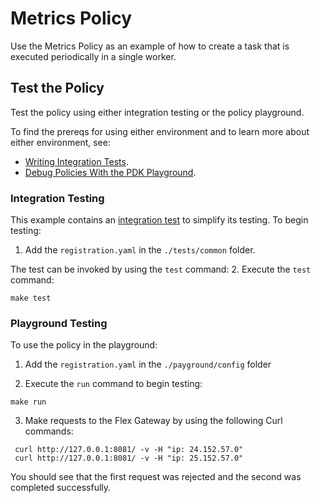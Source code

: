 # Metrics Policy

Use the Metrics Policy as an example of how to create a task that is executed periodically in a single worker.

## Test the Policy

Test the policy using either integration testing or the policy playground.

To find the prereqs for using either environment and to learn more about either environment, see:

* [Writing Integration Tests](https://docs.mulesoft.com/pdk/latest/policies-pdk-integration-tests).
* [Debug Policies With the PDK Playground](https://docs.mulesoft.com/pdk/latest/policies-pdk-debug-local).

### Integration Testing

This example contains an [integration test](./tests/requests.rs) to simplify its testing. To begin testing:

1. Add the `registration.yaml` in the `./tests/common` folder.

The test can be invoked by using the `test` command:
2. Execute the `test` command:

``` shell
make test
```

### Playground Testing

To use the policy in the playground:

1. Add the `registration.yaml` in the `./payground/config` folder

2. Execute the `run` command to begin testing:

``` shell
make run
```

3. Make requests to the Flex Gateway by using the following Curl commands:

```shell
 curl http://127.0.0.1:8081/ -v -H "ip: 24.152.57.0"
 curl http://127.0.0.1:8081/ -v -H "ip: 25.152.57.0"
```

You should see that the first request was rejected and the second was completed successfully.